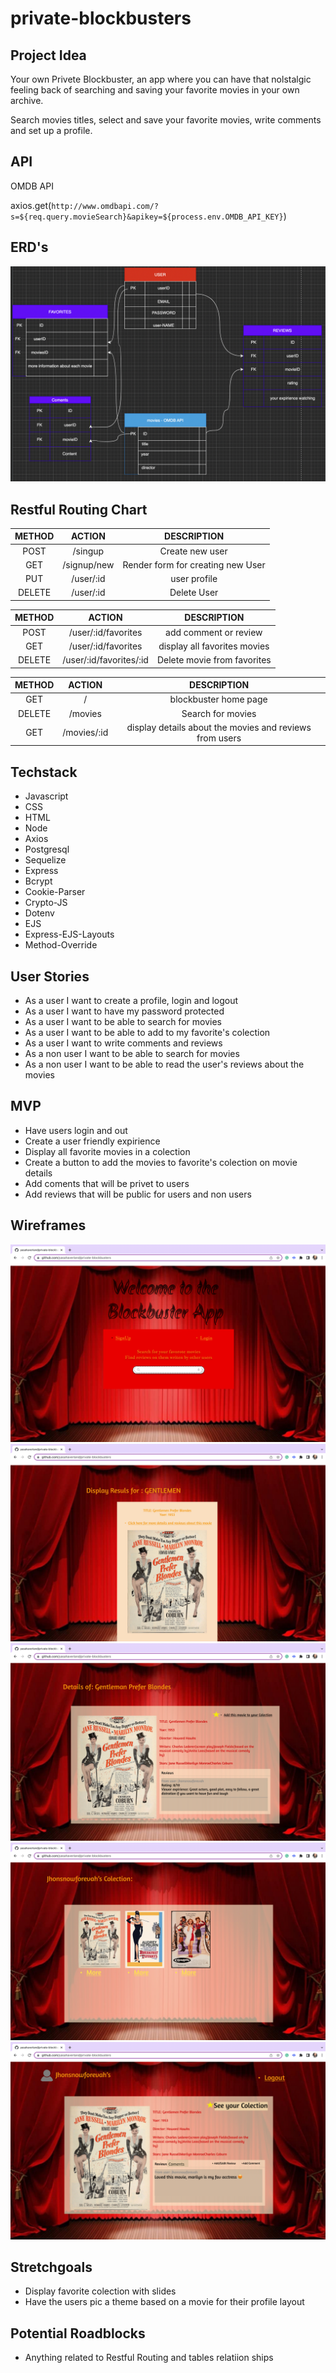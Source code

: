# private-blockbusters

## Project Idea
Your own Privete Blockbuster, an app where you can have that nolstalgic feeling back of searching and saving your favorite movies in your own archive.

Search movies titles, select and save your favorite movies, write comments and set up a profile.

## API 
OMDB API

  axios.get(`http://www.omdbapi.com/?s=${req.query.movieSearch}&apikey=${process.env.OMDB_API_KEY}`)

## ERD's

![ERD](./imgs/Screen%20Shot%202022-09-13%20at%202.44.11%20PM.png)

## Restful Routing Chart

| METHOD |   ACTION    |           DESCRIPTION             |
|:------:|:-----------:|:---------------------------------:|
| POST   | /singup     | Create new user                   |
| GET    | /signup/new | Render form for creating new User |
| PUT    | /user/:id   | user profile                      |
| DELETE | /user/:id  | Delete User                       |

| METHOD |   ACTION    |            DESCRIPTION               |
|:------:|:-----------:|:------------------------------------:|
| POST   | /user/:id/favorites| add comment or review         |
| GET    | /user/:id/favorites| display all favorites movies  |
| DELETE | /user/:id/favorites/:id|Delete movie from favorites|

| METHOD |   ACTION    |            DESCRIPTION               |
|:------:|:-----------:|:------------------------------------:|
| GET    |         /   |        blockbuster home page         |
| DELETE |    /movies  |         Search for movies            |
| GET    | /movies/:id |display details about the movies and reviews from users|

## Techstack

* Javascript
* CSS
* HTML
* Node
* Axios
* Postgresql
* Sequelize
* Express
* Bcrypt
* Cookie-Parser
* Crypto-JS
* Dotenv
* EJS
* Express-EJS-Layouts
* Method-Override

## User Stories

* As a user I want to create a profile, login and logout
* As a user I want to have my password protected
* As a user I want to be able to search for movies
* As a user I want to be able to add to my favorite's colection
* As a user I want to write comments and reviews
* As a non user I want to be able to search for movies
* As a non user I want to be able to read the user's reviews about the movies

## MVP

* Have users login and out 
* Create a user friendly expirience
* Display all favorite movies in a colection 
* Create a button to add the movies to favorite's colection on movie details
* Add coments that will be privet to users
* Add reviews that will be public for users and non users

## Wireframes
![ERD](./imgs/Slice%201.png)
![ERD](./imgs/Slice%201%20(1).png)
![ERD](./imgs/Slice%201%20(2).png)
![ERD](./imgs/Slice%201%20(3).png)
![ERD](./imgs/Slice%201%20(4).png)

## Stretchgoals

* Display favorite colection with slides
* Have the users pic a theme based on a movie for their profile layout

## Potential Roadblocks
* Anything related to Restful Routing and tables relatiion ships